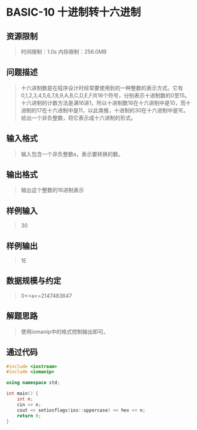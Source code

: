 # BASIC-10 十进制转十六进制

## 资源限制

>时间限制：1.0s  内存限制：256.0MB

## 问题描述

> 十六进制数是在程序设计时经常要使用到的一种整数的表示方式。它有0,1,2,3,4,5,6,7,8,9,A,B,C,D,E,F共16个符号，分别表示十进制数的0至15。十六进制的计数方法是满16进1，所以十进制数16在十六进制中是10，而十进制的17在十六进制中是11，以此类推，十进制的30在十六进制中是1E。
>  给出一个非负整数，将它表示成十六进制的形式。

## 输入格式

> 输入包含一个非负整数a，表示要转换的数。

## 输出格式

> 输出这个整数的16进制表示

## 样例输入

> 30

## 样例输出

> 1E

## 数据规模与约定

> 0<=a<=2147483647

## 解题思路

> 使用iomanip中的格式控制输出即可。

## 通过代码

```cpp
#include <iostream>
#include <iomanip>

using namespace std;

int main() {
    int n;
    cin >> n;
    cout << setiosflags(ios::uppercase) << hex << n;
    return 0;
}
```

